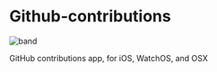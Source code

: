 # Github-contributions

![band](https://cloud.githubusercontent.com/assets/3276768/19214602/f39af4c0-8d87-11e6-8b3d-3d9c7b94d57c.png)

GitHub contributions app, for iOS, WatchOS, and OSX
